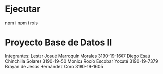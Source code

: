 # Ejecutar
npm i
npm i rxjs


# Proyecto Base de Datos II
Integrantes:
Lester Josué Marroquín Morales      3190-19-1607
Diego Esaú Chinchilla Solares       3190-19-50
Monica Rocío Escobar Yocuté         3190-19-7379
Brayan de Jesús Hernández Coro      3190-19-1605